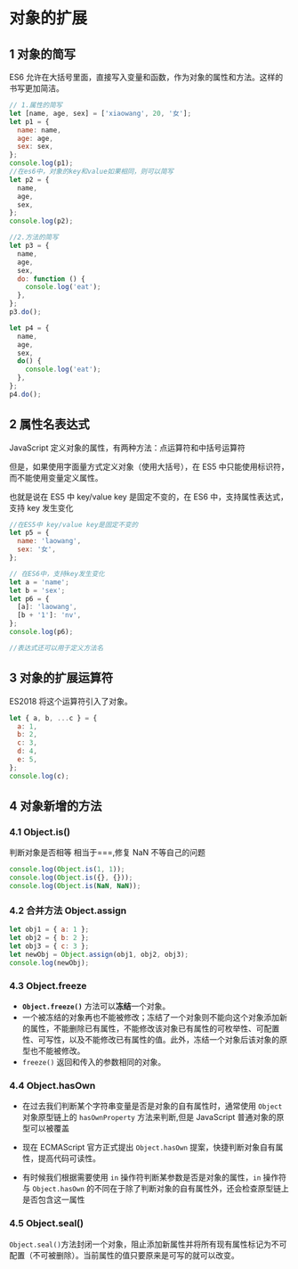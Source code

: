 # 对象的扩展

## 1 对象的简写

ES6 允许在大括号里面，直接写入变量和函数，作为对象的属性和方法。这样的书写更加简洁。

```js
// 1.属性的简写
let [name, age, sex] = ['xiaowang', 20, '女'];
let p1 = {
  name: name,
  age: age,
  sex: sex,
};
console.log(p1);
//在es6中，对象的key和value如果相同，则可以简写
let p2 = {
  name,
  age,
  sex,
};
console.log(p2);
```

```js
//2.方法的简写
let p3 = {
  name,
  age,
  sex,
  do: function () {
    console.log('eat');
  },
};
p3.do();

let p4 = {
  name,
  age,
  sex,
  do() {
    console.log('eat');
  },
};
p4.do();
```

## 2 属性名表达式

JavaScript 定义对象的属性，有两种方法：点运算符和中括号运算符

但是，如果使用字面量方式定义对象（使用大括号），在 ES5 中只能使用标识符，而不能使用变量定义属性。

也就是说在 ES5 中 key/value key 是固定不变的，在 ES6 中，支持属性表达式，支持 key 发生变化

```js
//在ES5中 key/value key是固定不变的
let p5 = {
  name: 'laowang',
  sex: '女',
};

// 在ES6中，支持key发生变化
let a = 'name';
let b = 'sex';
let p6 = {
  [a]: 'laowang',
  [b + '1']: 'nv',
};
console.log(p6);

//表达式还可以用于定义方法名
```

## 3 对象的扩展运算符

ES2018 将这个运算符引入了对象。

```js
let { a, b, ...c } = {
  a: 1,
  b: 2,
  c: 3,
  d: 4,
  e: 5,
};
console.log(c);
```

## 4 对象新增的方法

### 4.1 Object.is()

判断对象是否相等 相当于===,修复 NaN 不等自己的问题

```js
console.log(Object.is(1, 1));
console.log(Object.is({}, {}));
console.log(Object.is(NaN, NaN));
```

### 4.2 合并方法 Object.assign

```js
let obj1 = { a: 1 };
let obj2 = { b: 2 };
let obj3 = { c: 3 };
let newObj = Object.assign(obj1, obj2, obj3);
console.log(newObj);
```

### 4.3 Object.freeze

- **`Object.freeze()`** 方法可以**冻结**一个对象。
- 一个被冻结的对象再也不能被修改；冻结了一个对象则不能向这个对象添加新的属性，不能删除已有属性，不能修改该对象已有属性的可枚举性、可配置性、可写性，以及不能修改已有属性的值。此外，冻结一个对象后该对象的原型也不能被修改。
- `freeze()` 返回和传入的参数相同的对象。

### 4.4 Object.hasOwn

- 在过去我们判断某个字符串变量是否是对象的自有属性时，通常使用 `Object` 对象原型链上的 `hasOwnProperty` 方法来判断,但是 JavaScript 普通对象的原型可以被覆盖
- 现在 ECMAScript 官方正式提出 `Object.hasOwn` 提案，快捷判断对象自有属性，提高代码可读性。

- 有时候我们根据需要使用 `in` 操作符判断某参数是否是对象的属性，`in` 操作符与 `Object.hasOwn` 的不同在于除了判断对象的自有属性外，还会检查原型链上是否包含这一属性

### 4.5 Object.seal()

`Object.seal()`方法封闭一个对象，阻止添加新属性并将所有现有属性标记为不可配置（不可被删除）。当前属性的值只要原来是可写的就可以改变。
